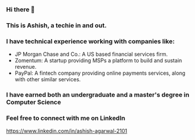 ### Hi there 👋
### This is Ashish, a techie in and out.

### I have technical experience working with companies like:
* JP Morgan Chase and Co.: A US based financial services firm.
* Zomentum: A startup providing MSPs a platform to build and sustain revenue.
* PayPal: A fintech company providing online payments services, along with other similar services.

### I have earned both an undergraduate and a master's degree in Computer Science 

### Feel free to connect with me on LinkedIn
https://www.linkedin.com/in/ashish-agarwal-2101

<!--
**AshishAgarwal2101/AshishAgarwal2101** is a ✨ _special_ ✨ repository because its `README.md` (this file) appears on your GitHub profile.

Here are some ideas to get you started:

- 🔭 I’m currently working on ...
- 🌱 I’m currently learning ...
- 👯 I’m looking to collaborate on ...
- 🤔 I’m looking for help with ...
- 💬 Ask me about ...
- 📫 How to reach me: ...
- 😄 Pronouns: ...
- ⚡ Fun fact: ...
-->
